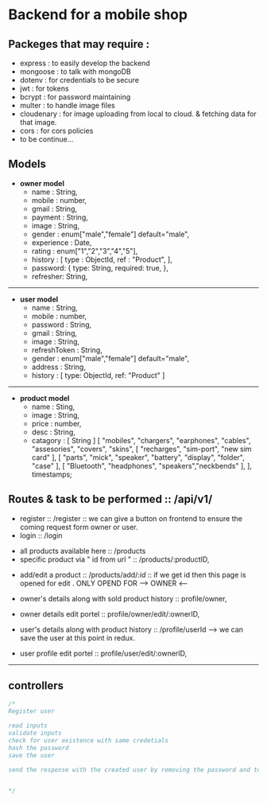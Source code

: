 # Backend for a mobile shop

## Packeges that may require :

- express : to easily develop the backend
- mongoose : to talk with mongoDB
- dotenv : for credentials to be secure
- jwt : for tokens
- bcrypt : for password maintaining
- multer : to handle image files
- cloudenary : for image uploading from local to cloud. & fetching data for that image.
- cors : for cors policies
- to be continue...

## Models

- **owner model**
  - name : String,
  - mobile : number,
  - gmail : String,
  - payment : String,
  - image : String,
  - gender : enum["male","female"] default="male",
  - experience : Date,
  - rating : enum["1","2","3","4","5"],
  <!-- history of item sold -->
  - history : [
    type : ObjectId,
    ref : "Product",
    ],
  - password: {
    type: String,
    required: true,
    },
  - refresher: String,

---

- **user model**
  - name : String,
  - mobile : number,
  - password : String,
  - gmail : String,
  - image : String,
  - refreshToken : String,
  - gender : enum["male","female"] default="male",
  - address : String,
  - history : [
    type: ObjectId,
    ref: "Product"
    ]

---

- **product model**
  - name : Sting,
  - image : String,
  - price : number,
  - desc : String,
  - catagory : [
    String
    ]
    [
    "mobiles", "chargers", "earphones", "cables", "assesories", "covers", "skins",
    [
    "recharges", "sim-port", "new sim card"
    ],
    [
    "parts", "mick", "speaker", "battery", "display", "folder", "case"
    ],
    [
    "Bluetooth", "headphones", "speakers","neckbends"
    ],
    ],
    timestamps;

## Routes & task to be performed :: /api/v1/
<!-- Auth route -->
- register :: /register  :: we can give a button on frontend to ensure the coming request form owner or user.
- login :: /login

<!-- Product route -->
- all products available here :: /products
- specific product via " id from url " :: /products/:productID,
<!-- Protected routes  -->
- add/edit a product :: /products/add/_:id_ :: if we get id then this page is opened for edit . ONLY OPEND FOR --> OWNER <--

<!-- profile route -->
- owner's details along with sold product history :: profile/owner,
- owner details edit portel :: profile/owner/edit/:ownerID,

- user's details along with product history :: /profile/userId --> we can save the user at this point in redux.
- user profile edit portel :: profile/user/edit/:ownerID,





----
## controllers

```js
/*
Register user

read inputs 
validate inputs
check for user existence with same credetials 
hash the password 
save the user

send the response with the created user by removing the password and tokens from the user object.


*/
```





